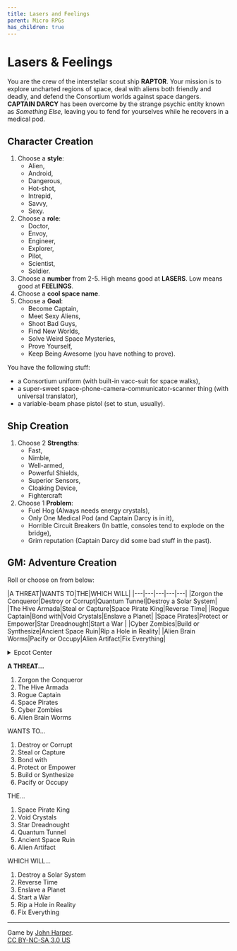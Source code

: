 ```yaml
---
title: Lasers and Feelings
parent: Micro RPGs
has_children: true
---
```


# Lasers & Feelings

You are the crew of the interstellar scout ship **RAPTOR**. Your mission is to explore
uncharted regions of space, deal with aliens both friendly and deadly, and defend the Consortium
worlds against space dangers. **CAPTAIN DARCY** has been overcome by the strange psychic entity
known as *Something Else*, leaving you to fend for yourselves while he recovers in a medical pod.


## Character Creation

1. Choose a **style**: 
   - Alien, 
   - Android, 
   - Dangerous, 
   - Hot-shot, 
   - Intrepid, 
   - Savvy, 
   - Sexy.
2. Choose a **role**: 
   - Doctor, 
   - Envoy, 
   - Engineer, 
   - Explorer, 
   - Pilot, 
   - Scientist, 
   - Soldier.
3. Choose a **number** from 2-5. High means good at **LASERS**. Low means good at **FEELINGS**.
4. Choose a **cool space name**.
5. Choose a **Goal**: 
   - Become Captain, 
   - Meet Sexy Aliens, 
   - Shoot Bad Guys, 
   - Find New Worlds, 
   - Solve Weird Space Mysteries, 
   - Prove Yourself, 
   - Keep Being Awesome (you have nothing to prove).

You have the following stuff:

- a Consortium uniform (with built-in vacc-suit
for space walks), 
- a super-sweet space-phone-camera-communicator-scanner thing (with universal translator),
- a variable-beam phase pistol (set to stun, usually).

## Ship Creation

1. Choose 2 **Strengths**: 
   - Fast, 
   - Nimble, 
   - Well-armed, 
   - Powerful Shields, 
   - Superior Sensors, 
   - Cloaking Device, 
   - Fightercraft
2. Choose 1 **Problem**: 
   - Fuel Hog (Always needs energy crystals),
   - Only One Medical Pod (and Captain Darcy is in it), 
   - Horrible Circuit Breakers (In battle, consoles tend to explode on the bridge), 
   - Grim reputation (Captain Darcy did some bad stuff in the past).

## GM: Adventure Creation

Roll or choose on from below:

|A THREAT|WANTS TO|THE|WHICH WILL|
|---|---|---|---|---|
|Zorgon the Conqueror|Destroy or Corrupt|Quantum Tunnel|Destroy a Solar System|
|The Hive Armada|Steal or Capture|Space Pirate King|Reverse Time|
|Rogue Captain|Bond with|Void Crystals|Enslave a Planet|
|Space Pirates|Protect or Empower|Star Dreadnought|Start a War |
|Cyber Zombies|Build or Synthesize|Ancient Space Ruin|Rip a Hole in Reality|
|Alien Brain Worms|Pacify or Occupy|Alien Artifact|Fix Everything|

<details>
  <summary>Epcot Center</summary>
  
||A THREAT|WANTS TO|THE|WHICH WILL|
|---|---|---|---|---|---|
|1|Zorgon the Conqueror||||
||The Hive Armada||||
||Rogue Captain||||
||Space Pirates||||
||Cyber Zombies||||
||Alien Brain Worms||||

</details>

**A THREAT...**

1. Zorgon the Conqueror
2. The Hive Armada
3. Rogue Captain
4. Space Pirates
5. Cyber Zombies
6. Alien Brain Worms 

WANTS TO...

1. Destroy or Corrupt
2. Steal or Capture
3. Bond with
4. Protect or Empower
5. Build or Synthesize
6. Pacify or Occupy

THE...

1. Space Pirate King
2. Void Crystals
3. Star Dreadnought
4. Quantum Tunnel
5. Ancient Space Ruin
6. Alien Artifact

WHICH WILL...

1. Destroy a Solar System
2. Reverse Time
3. Enslave a Planet
4. Start a War 
5. Rip a Hole in Reality
6. Fix Everything

---

Game by [John Harper](http://www.onesevendesign.com/laserfeelings/).  
[CC BY-NC-SA 3.0 US](https://creativecommons.org/licenses/by-nc-sa/3.0/us/)